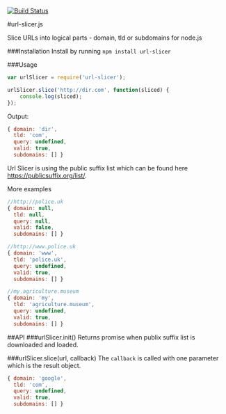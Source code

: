 [![Build Status](https://travis-ci.org/nacholibre/url-slicer.js.svg?branch=master)](https://travis-ci.org/nacholibre/url-slicer.js)

#url-slicer.js

Slice URLs into logical parts - domain, tld or subdomains for node.js

###Installation
Install by running `npm install url-slicer`

###Usage
```javascript
var urlSlicer = require('url-slicer');

urlSlicer.slice('http://dir.com', function(sliced) {
    console.log(sliced);
});
```
Output:
```javascript
{ domain: 'dir',
  tld: 'com',
  query: undefined,
  valid: true,
  subdomains: [] }
```

Url Slicer is using the public suffix list which can be found here https://publicsuffix.org/list/.

More examples
```javascript
//http://police.uk
{ domain: null,
  tld: null,
  query: null,
  valid: false,
  subdomains: [] }

```
```javascript
//http://www.police.uk
{ domain: 'www',
  tld: 'police.uk',
  query: undefined,
  valid: true,
  subdomains: [] }
```
```javascript
//my.agriculture.museum
{ domain: 'my',
  tld: 'agriculture.museum',
  query: undefined,
  valid: true,
  subdomains: [] }

```

##API
###urlSlicer.init()
Returns promise when publix suffix list is downloaded and loaded.

###urlSlicer.slice(url, callback)
The `callback` is called with one parameter which is the result object.
```javascript
{ domain: 'google',
  tld: 'com',
  query: undefined,
  valid: true,
  subdomains: [] }
```
